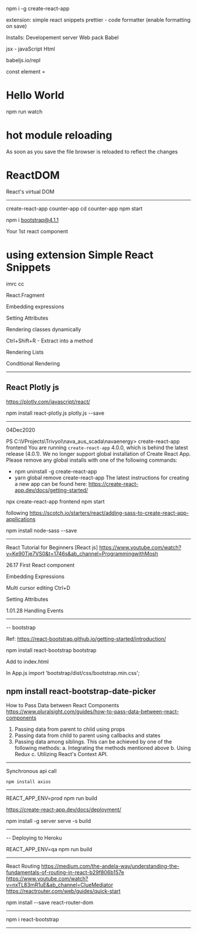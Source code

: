 npm i -g create-react-app

extension:
simple react snippets
prettier - code formatter (enable formatting on save)


Installs:
Developement server
Web pack 
Babel


jsx - javaScript Html


babeljs.io/repl

const element = <h1>Hello World</h1>






npm run watch

# hot module reloading
As soon as you save the file browser is reloaded to reflect the changes

# ReactDOM
React's virtual DOM 



----------------------------------------------------------------------------------------

create-react-app counter-app
cd counter-app
npm start

npm i bootstrap@4.1.1


Your 1st react component


# using extension Simple React Snippets
imrc
cc




React.Fragment


Embedding expressions


Setting Attributes

Rendering classes dynamically

Ctrl+Shift+R - Extract into a method

Rendering Lists

Conditional Rendering


----------------------------------------------------------------------------------------
React Plotly js
---------------

https://plotly.com/javascript/react/

npm install react-plotly.js plotly.js --save


----------------------------------------------------------------------------------------
04Dec2020


PS C:\VProjects\Trivyol\nava_aus_scada\navaenergy> create-react-app frontend
You are running `create-react-app` 4.0.0, which is behind the latest release (4.0.1).
We no longer support global installation of Create React App.
Please remove any global installs with one of the following commands:
- npm uninstall -g create-react-app
- yarn global remove create-react-app
The latest instructions for creating a new app can be found here:
https://create-react-app.dev/docs/getting-started/

npx create-react-app frontend
npm start


following
https://scotch.io/starters/react/adding-sass-to-create-react-app-applications

npm install node-sass --save


----------------------------------------------------------------------------------------

React Tutorial for Beginners [React js]
https://www.youtube.com/watch?v=Ke90Tje7VS0&t=1746s&ab_channel=ProgrammingwithMosh

26.17
First React component

Embedding Expressions

Multi cursor editing 
Ctrl+D

Setting Attributes

1.01.28
Handling Events


----------------------------------------------------------------------------------------
-- bootstrap

Ref: https://react-bootstrap.github.io/getting-started/introduction/

npm install react-bootstrap bootstrap

Add to index.html
<link rel="stylesheet" href="https://maxcdn.bootstrapcdn.com/bootstrap/4.5.0/css/bootstrap.min.css"
    integrity="sha384-9aIt2nRpC12Uk9gS9baDl411NQApFmC26EwAOH8WgZl5MYYxFfc+NcPb1dKGj7Sk" crossorigin="anonymous" />

In App.js
import 'bootstrap/dist/css/bootstrap.min.css';

npm install react-bootstrap-date-picker
----------------------------------------------------------------------------------------

How to Pass Data between React Components
https://www.pluralsight.com/guides/how-to-pass-data-between-react-components

1.  Passing data from parent to child using                 props
2.  Passing data from child to parent using                 callbacks and states
3.  Passing data among siblings. This can be achieved by one of the following methods:
    a. Integrating the methods mentioned above
    b. Using Redux
    c. Utilizing React's Context API.

----------------------------------------------------------------------------------------

Synchronous api call

    npm install axios


----------------------------------------------------------------------------------------

REACT_APP_ENV=prod npm run build


https://create-react-app.dev/docs/deployment/

npm install -g server 
serve -s build

----------------------------------------------------------------------------------------
-- Deploying to Heroku

REACT_APP_ENV=qa npm run build

----------------------------------------------------------------------------------------

React Routing
https://medium.com/the-andela-way/understanding-the-fundamentals-of-routing-in-react-b29f806b157e
https://www.youtube.com/watch?v=nxTL83mR1uE&ab_channel=ClueMediator
https://reactrouter.com/web/guides/quick-start

npm install --save react-router-dom

----------------------------------------------------------------------------------------

npm i react-bootstrap

----------------------------------------------------------------------------------------



